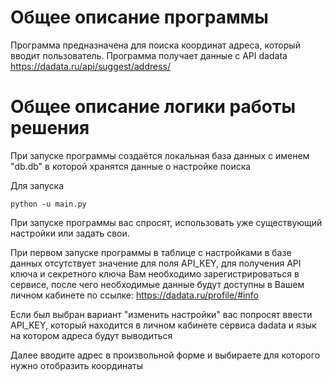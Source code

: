 # Общее описание программы

Программа предназначена для поиска координат адреса, который вводит пользователь. Программа получает данные с API dadata https://dadata.ru/api/suggest/address/

# Общее описание логики работы решения

При запуске программы создаётся локальная база данных с именем "db.db" в которой хранятся данные о настройке поиска

Для запуска

`python -u main.py`

При запуске программы вас спросят, использовать уже существующий настройки или задать свои.

При первом запуске программы в таблице с настройками в базе данных отсутствует значение для поля API_KEY, для получения API ключа и секретного ключа Вам необходимо зарегистрироваться в сервисе, после чего необходимые данные будут доступны в Вашем личном кабинете по ссылке: https://dadata.ru/profile/#info

Если был выбран вариант "изменить настройки" вас попросят ввести API_KEY, который находится в личном кабинете сервиса dadata и язык на котором адреса будут выводиться

Далее вводите адрес в произвольной форме и выбираете для которого нужно отобразить координаты
